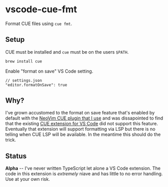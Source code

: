 # vscode-cue-fmt

Format CUE files using `cue fmt`.

## Setup

CUE must be installed and `cue` must be on the users `$PATH`.

```sh
brew install cue
```

Enable "format on save" VS Code setting.

```jsonc
// settings.json
"editor.formatOnSave": true
```

## Why?

I've grown accustomed to the format on save feature that's enabled by default with the [NeoVim CUE plugin that I use](https://github.com/jjo/vim-cue) and was dissapointed to find that the existing [CUE extension for VS Code](https://github.com/cue-sh/vscode-cue/) did not support this feature. Eventually that extension will support formatting via LSP but there is no telling when CUE LSP will be available. In the meantime this should do the trick.

## Status

**Alpha** -- I've never written TypeScript let alone a VS Code extension. The code in this extension is _extremely_ niave and has little to no error handling. Use at your own risk.